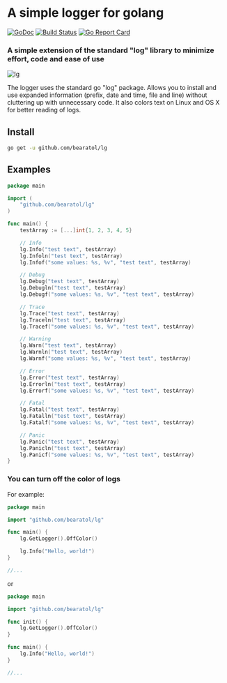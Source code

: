 # A simple logger for golang  

[![GoDoc][doc-img]][doc] [![Build Status][ci-img]][ci] [![Go Report Card][report-img]][report]

### A simple extension of the standard "log" library to minimize effort, code and ease of use

![lg][example-img]

The logger uses the standard go "log" package. Allows you to install and use expanded information (prefix, date and time, file and line) without cluttering up with unnecessary code. It also colors text on Linux and OS X for better reading of logs.  

## Install

```bash
go get -u github.com/bearatol/lg
```

## Examples

```go
package main

import (
	"github.com/bearatol/lg"
)

func main() {
	testArray := [...]int{1, 2, 3, 4, 5}

	// Info
	lg.Info("test text", testArray)
	lg.Infoln("test text", testArray)
	lg.Infof("some values: %s, %v", "test text", testArray)

	// Debug
	lg.Debug("test text", testArray)
	lg.Debugln("test text", testArray)
	lg.Debugf("some values: %s, %v", "test text", testArray)

	// Trace
	lg.Trace("test text", testArray)
	lg.Traceln("test text", testArray)
	lg.Tracef("some values: %s, %v", "test text", testArray)

	// Warning
	lg.Warn("test text", testArray)
	lg.Warnln("test text", testArray)
	lg.Warnf("some values: %s, %v", "test text", testArray)

	// Error
	lg.Error("test text", testArray)
	lg.Errorln("test text", testArray)
	lg.Errorf("some values: %s, %v", "test text", testArray)

	// Fatal
	lg.Fatal("test text", testArray)
	lg.Fatalln("test text", testArray)
	lg.Fatalf("some values: %s, %v", "test text", testArray)

	// Panic
	lg.Panic("test text", testArray)
	lg.Panicln("test text", testArray)
	lg.Panicf("some values: %s, %v", "test text", testArray)
}
```

### You can turn off the color of logs

For example:  

```go
package main

import "github.com/bearatol/lg"

func main() {
    lg.GetLogger().OffColor()

    lg.Info("Hello, world!")
}

//...
```

or

```go
package main

import "github.com/bearatol/lg"

func init() {
    lg.GetLogger().OffColor()
}

func main() {
    lg.Info("Hello, world!")
}

//...
```

[doc-img]: https://pkg.go.dev/badge/github.com/bearatol/lg
[doc]: https://pkg.go.dev/github.com/bearatol/lg
[ci-img]: https://github.com/bearatol/lg/actions/workflows/lg.yml/badge.svg
[ci]: https://github.com/bearatol/lg/actions/workflows/lg.yml
[report-img]: https://goreportcard.com/badge/github.com/bearatol/lg
[report]: https://goreportcard.com/report/github.com/bearatol/lg
[example-img]: https://user-images.githubusercontent.com/54537638/215755109-8b1b1a3a-4b54-4796-a868-c9b6613f72c9.png

